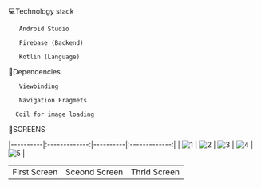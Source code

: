 💻Technology stack

       Android Studio

       Firebase (Backend)

       Kotlin (Language)
 
🔆Dependencies 

       Viewbinding

       Navigation Fragmets

      Coil for image loading

🔆SCREENS


|----------|:-------------:|----------|:-------------:|
| ![1](https://github.com/ahasandev/OnlineSheba-Kotlin/assets/153377141/dfaef49e-94fe-4681-b0fc-f01702a390b1) | ![2](https://github.com/ahasandev/OnlineSheba-Kotlin/assets/153377141/06827ee8-7e3b-4c22-b9f9-0cf5841b1ce9) | ![3](https://github.com/ahasandev/OnlineSheba-Kotlin/assets/153377141/39ba437b-938f-4703-ba02-f98728b3552f) | ![4](https://github.com/ahasandev/OnlineSheba-Kotlin/assets/153377141/2851a5a8-c667-4a9b-aa61-1f5b06564cd7) | ![5](https://github.com/ahasandev/OnlineSheba-Kotlin/assets/153377141/cceb9f57-3184-490d-a37b-cf2033687537) | 


<table>
  <tr>
    <td>First Screen</td>
     <td>Sceond Screen</td>
     <td>Thrid Screen</td>
  </tr>
  <tr>
 
  </tr>
 </table>


      
  

